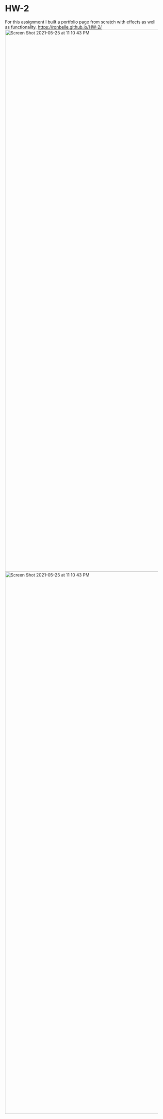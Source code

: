 # HW-2

For this assignment I built a portfolio page from scratch with effects as well as functionality.
https://ronbelle.github.io/HW-2/
<img width="1789" alt="Screen Shot 2021-05-25 at 11 10 43 PM" src="https://user-images.githubusercontent.com/79070269/119597201-91064b00-bdae-11eb-92f8-aac858d4d0a7.png">
<img width="1789" alt="Screen Shot 2021-05-25 at 11 10 43 PM" src="https://user-images.githubusercontent.com/79070269/119597201-91064b00-bdae-11eb-92f8-aac858d4d0a7.png">
